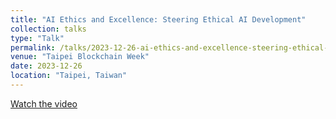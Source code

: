 ```yaml
---
title: "AI Ethics and Excellence: Steering Ethical AI Development"
collection: talks
type: "Talk"
permalink: /talks/2023-12-26-ai-ethics-and-excellence-steering-ethical-ai-development
venue: "Taipei Blockchain Week"
date: 2023-12-26
location: "Taipei, Taiwan"
---
```


<a href="https://youtu.be/3ZlLmdfKmaY?si=17f7yhpL3Xye7Vo" target="_blank">Watch the video</a>

<!-- This is a description of your talk, which is a markdown files that can be all markdown-ified like any other post. Yay markdown! -->
